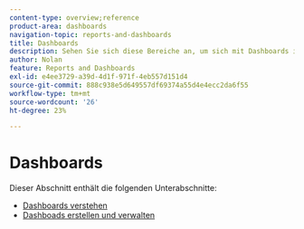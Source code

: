 ```yaml
---
content-type: overview;reference
product-area: dashboards
navigation-topic: reports-and-dashboards
title: Dashboards
description: Sehen Sie sich diese Bereiche an, um sich mit Dashboards in Adobe Workfront vertraut zu machen.
author: Nolan
feature: Reports and Dashboards
exl-id: e4ee3729-a39d-4d1f-971f-4eb557d151d4
source-git-commit: 888c938e5d649557df69374a55d4e4ecc2da6f55
workflow-type: tm+mt
source-wordcount: '26'
ht-degree: 23%

---
```


# Dashboards

Dieser Abschnitt enthält die folgenden Unterabschnitte:

* [Dashboards verstehen](../../reports-and-dashboards/dashboards/understanding-dashboards/understand-dashboards.md)
* [Dashboads erstellen und verwalten](../../reports-and-dashboards/dashboards/creating-and-managing-dashboards/create-and-manage-dashboards.md)
   <!--outdated link:* [Basic Reporting: Create a basic Dashboard](https://one.workfront.com/s/learningpath1/create-a-basic-dashboard-in-the-new-workfront-experience-20Y4X000000CaunUAC)-->
